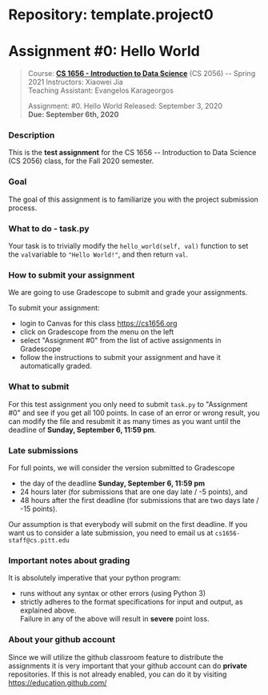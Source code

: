 # Repository: template.project0
# Assignment #0: Hello World

> Course: **[CS 1656 - Introduction to Data Science](http://cs1656.org)** (CS 2056) -- Spring 2021
> Instructors: Xiaowei Jia  
> Teaching Assistant: Evangelos Karageorgos
>
> Assignment: #0. Hello World 
> Released: September 3, 2020  
> **Due: September 6th, 2020**

### Description
This is the **test assignment** for the CS 1656 -- Introduction to Data Science (CS 2056) class, for the Fall 2020 semester.

### Goal
The goal of this assignment is to familiarize you with the project submission process.

### What to do - task.py
Your task is to trivially modify the `hello_world(self, val)` function to set the `val`variable to `"Hello World!"`, and then return `val`.

### How to submit your assignment
We are going to use Gradescope to submit and grade your assignments. 

To submit your assignment:
* login to Canvas for this class <https://cs1656.org>  
* click on Gradescope from the menu on the left  
* select "Assignment #0" from the list of active assignments in Gradescope
* follow the instructions to submit your assignment and have it automatically graded.

### What to submit
For this test assignment you only need to submit `task.py` to "Assignment #0" and see if you get all 100 points. In case of an error or wrong result, you can modify the file and resubmit it as many times as you want until the deadline of **Sunday, September 6, 11:59 pm**.

### Late submissions
For full points, we will consider the version submitted to Gradescope 
* the day of the deadline **Sunday, September 6, 11:59 pm**  
* 24 hours later (for submissions that are one day late / -5 points), and  
* 48 hours after the first deadline (for submissions that are two days late / -15 points).

Our assumption is that everybody will submit on the first deadline. If you want us to consider a late submission, you need to email us at `cs1656-staff@cs.pitt.edu`

### Important notes about grading
It is absolutely imperative that your python program:  
* runs without any syntax or other errors (using Python 3)  
* strictly adheres to the format specifications for input and output, as explained above.     
Failure in any of the above will result in **severe** point loss. 

### About your github account
Since we will utilize the github classroom feature to distribute the assignments it is very important that your github account can do **private** repositories. If this is not already enabled, you can do it by visiting <https://education.github.com/>  
